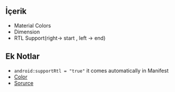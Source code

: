 ## İçerik
- Material Colors
- Dimension
- RTL Support(right-> start , left -> end)


## Ek Notlar
- `android:supportRtl = "true"` it comes automatically in Manifest
- [Color](https://material.io/resources/color/#!/?view.left=0&view.right=0&primary.color=9C27B0&secondary.color=8E24AA)
- [Sorurce](https://developer.android.com/guide/topics/resources/drawable-resource#Shape)
